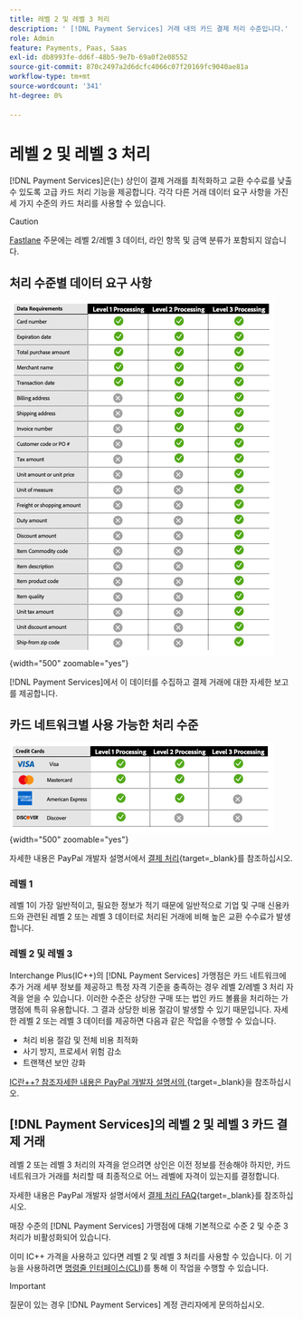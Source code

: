 ```yaml
---
title: 레벨 2 및 레벨 3 처리
description: ' [!DNL Payment Services] 거래 내의 카드 결제 처리 수준입니다.'
role: Admin
feature: Payments, Paas, Saas
exl-id: db8993fe-dd6f-48b5-9e7b-69a0f2e08552
source-git-commit: 870c2497a2d6dcfc4066c07f20169fc9040ae81a
workflow-type: tm+mt
source-wordcount: '341'
ht-degree: 0%

---
```


# 레벨 2 및 레벨 3 처리

[!DNL Payment Services]은(는) 상인이 결제 거래를 최적화하고 교환 수수료를 낮출 수 있도록 고급 카드 처리 기능을 제공합니다. 각각 다른 거래 데이터 요구 사항을 가진 세 가지 수준의 카드 처리를 사용할 수 있습니다.

>[!CAUTION]
>
> [Fastlane](payments-options.md#fastlane-button) 주문에는 레벨 2/레벨 3 데이터, 라인 항목 및 금액 분류가 포함되지 않습니다.

## 처리 수준별 데이터 요구 사항

![트랜잭션 보고서](assets/level-processing-details.png){width="500" zoomable="yes"}

[!DNL Payment Services]에서 이 데이터를 수집하고 결제 거래에 대한 자세한 보고를 제공합니다.

## 카드 네트워크별 사용 가능한 처리 수준

![카드 세부 정보](assets/cards-details-level-processing.png){width="500" zoomable="yes"}

자세한 내용은 PayPal 개발자 설명서에서 [결제 처리](https://developer.paypal.com/docs/checkout/advanced/processing/){target=_blank}를 참조하십시오.

### 레벨 1

레벨 1이 가장 일반적이고, 필요한 정보가 적기 때문에 일반적으로 기업 및 구매 신용카드와 관련된 레벨 2 또는 레벨 3 데이터로 처리된 거래에 비해 높은 교환 수수료가 발생합니다.

### 레벨 2 및 레벨 3

Interchange Plus(IC++)의 [!DNL Payment Services] 가맹점은 카드 네트워크에 추가 거래 세부 정보를 제공하고 특정 자격 기준을 충족하는 경우 레벨 2/레벨 3 처리 자격을 얻을 수 있습니다. 이러한 수준은 상당한 구매 또는 법인 카드 볼륨을 처리하는 가맹점에 특히 유용합니다. 그 결과 상당한 비용 절감이 발생할 수 있기 때문입니다. 자세한 레벨 2 또는 레벨 3 데이터를 제공하면 다음과 같은 작업을 수행할 수 있습니다.

* 처리 비용 절감 및 전체 비용 최적화
* 사기 방지, 프로세서 위험 감소
* 트랜잭션 보안 강화

[IC란++? 참조자세한 내용은 PayPal 개발자 설명서의 &#x200B;](https://www.paypal.com/us/brc/article/what-is-interchange-plus-plus){target=_blank}을 참조하십시오.

## [!DNL Payment Services]의 레벨 2 및 레벨 3 카드 결제 거래

레벨 2 또는 레벨 3 처리의 자격을 얻으려면 상인은 이전 정보를 전송해야 하지만, 카드 네트워크가 거래를 처리할 때 최종적으로 어느 레벨에 자격이 있는지를 결정합니다.

자세한 내용은 PayPal 개발자 설명서에서 [결제 처리 FAQ](https://www.paypal.com/us/cshelp/article/ts2278?_ga=1.131773126.875104296.1712843492){target=_blank}를 참조하십시오.

매장 수준의 [!DNL Payment Services] 가맹점에 대해 기본적으로 수준 2 및 수준 3 처리가 비활성화되어 있습니다.

이미 IC++ 가격을 사용하고 있다면 레벨 2 및 레벨 3 처리를 사용할 수 있습니다. 이 기능을 사용하려면 [명령줄 인터페이스(CLI](configure-cli.md))를 통해 이 작업을 수행할 수 있습니다.

>[!IMPORTANT]
>
>질문이 있는 경우 [!DNL Payment Services] 계정 관리자에게 문의하십시오.
